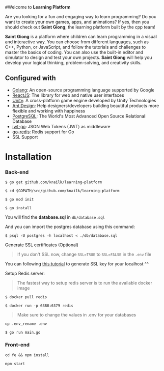 #Welcome to **Learning Platform**

Are you looking for a fun and engaging way to learn programming? Do you want to create your own games, apps, and animations? If yes, then you should check out **Saint Giong**, the learning platform built by the cpp team!

**Saint Giong** is a platform where children can learn programming in a visual and interactive way. You can choose from different languages, such as C++, Python, or JavaScript, and follow the tutorials and challenges to master the basics of coding. You can also use the built-in editor and simulator to design and test your own projects. **Saint Giong** will help you develop your logical thinking, problem-solving, and creativity skills.

## Configured with

- [Golang](https://go.dev/): An open-source programming language supported by Google
- [ReactJS](https://react.dev/): The library for web and native user interfaces
- [Unity](https://unity.com/): A cross-platform game engine developed by Unity Technologies
- [Ant Design](https://ant.design/): Help designers/developers building beautiful products more flexible and working with happiness
- [PostgreSQL](https://www.postgresql.org/): The World's Most Advanced Open Source Relational Database
- [jwt-go](https://github.com/golang-jwt/jwt): JSON Web Tokens (JWT) as middleware
- [go-redis](https://github.com/go-redis/redis): Redis support for Go
- SSL Support

# Installation
### Back-end
```
$ go get github.com/knailk/learning-platform
```

```
$ cd $GOPATH/src/github.com/knailk/learning-platform
```

```
$ go mod init
```

```
$ go install
```

You will find the **database.sql** in `db/database.sql`

And you can import the postgres database using this command:

```
$ psql -U postgres -h localhost < ./db/database.sql
```

Generate SSL certificates (Optional)

> If you don't SSL now, change `SSL=TRUE` to `SSL=FALSE` in the `.env` file

You can following [this tutorial](https://www.section.io/engineering-education/how-to-get-ssl-https-for-localhost/) to generate SSL key for your localhost ^^

Setup Redis server:
> The fastest way to setup redis server is to run the available docker image
```
$ docker pull redis
```
```
$ docker run -p 6380:6379 redis
```
> Make sure to change the values in .env for your databases
```
cp .env_rename .env
```
```
$ go run main.go
```

### Front-end
```
cd fe && npm install
```
```
npm start
```
